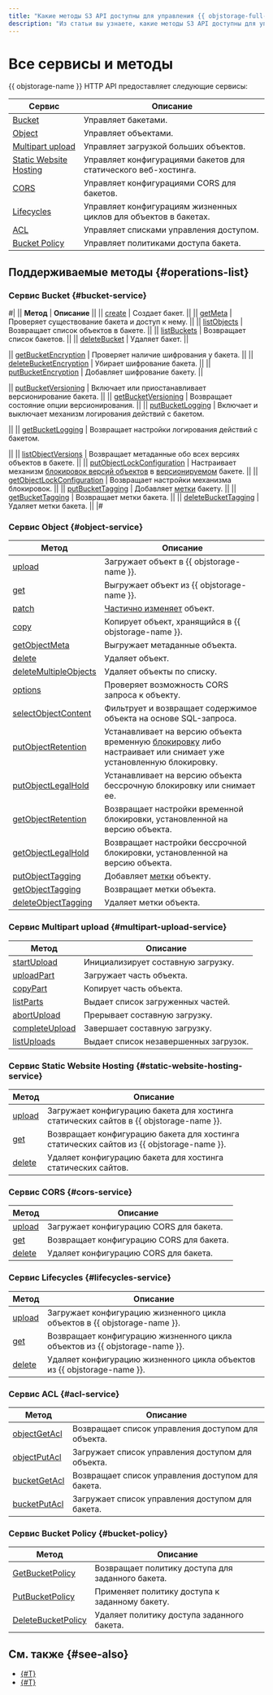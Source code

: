 ```yaml
---
title: "Какие методы S3 API доступны для управления {{ objstorage-full-name }}"
description: "Из статьи вы узнаете, какие методы S3 API доступны для управления {{ objstorage-name }}."
---
```


# Все сервисы и методы

{{ objstorage-name }} HTTP API предоставляет следующие сервисы:

Сервис | Описание
-------|---------
[Bucket](bucket.md) | Управляет бакетами.
[Object](object.md) | Управляет объектами.
[Multipart upload](multipart.md) | Управляет загрузкой больших объектов.
[Static Website Hosting](hosting.md) | Управляет конфигурациями бакетов для статического веб-хостинга.
[CORS](cors.md) | Управляет конфигурациями CORS для бакетов.
[Lifecycles](lifecycles.md) | Управляет конфигурациям жизненных циклов для объектов в бакетах.
[ACL](acl.md) | Управляет списками управления доступом.
[Bucket Policy](policy.md) | Управляет политиками доступа бакета.

## Поддерживаемые методы {#operations-list}

### Сервис Bucket {#bucket-service}

#|
|| **Метод** | **Описание** ||
|| [create](bucket/create.md) | Создает бакет. ||
|| [getMeta](bucket/getmeta.md) | Проверяет существование бакета и доступ к нему. ||
|| [listObjects](bucket/listobjects.md) | Возвращает список объектов в бакете. ||
|| [listBuckets](bucket/list.md) | Возвращает список бакетов. ||
|| [deleteBucket](bucket/delete.md) | Удаляет бакет. ||


|| [getBucketEncryption](bucket/getbucketencryption.md) | Проверяет наличие шифрования у бакета. ||
|| [deleteBucketEncryption](bucket/deletebucketencryption.md) | Убирает шифрование бакета. ||
|| [putBucketEncryption](bucket/putbucketencryption.md) | Добавляет шифрование бакету. ||


|| [putBucketVersioning](bucket/putBucketVersioning.md) | Включает или приостанавливает версионирование бакета. ||
|| [getBucketVersioning](bucket/getBucketVersioning.md) | Возвращает состояние опции версионирования. ||
|| [putBucketLogging](bucket/putBucketLogging.md) | Включает и выключает механизм логирования действий с бакетом.


||
|| [getBucketLogging](bucket/getBucketLogging.md) | Возвращает настройки логирования действий с бакетом.


||
|| [listObjectVersions](bucket/listObjectVersions.md) | Возвращает метаданные обо всех версиях объектов в бакете. ||
|| [putObjectLockConfiguration](bucket/putobjectlockconfiguration.md) | Настраивает механизм [блокировок версий объектов](../../concepts/object-lock.md) в [версионируемом](../../concepts/versioning.md) бакете. ||
|| [getObjectLockConfiguration](bucket/getobjectlockconfiguration.md) | Возвращает настройки механизма блокировок. ||
|| [putBucketTagging](bucket/putbuckettagging.md) | Добавляет [метки](../../concepts/tags.md) бакету. ||
|| [getBucketTagging](bucket/getbuckettagging.md) | Возвращает метки бакета. ||
|| [deleteBucketTagging](bucket/deletebuckettagging.md) | Удаляет метки бакета. ||
|#

### Сервис Object {#object-service}

Метод | Описание
----- | -----
[upload](object/upload.md) | Загружает объект в {{ objstorage-name }}.
[get](object/get.md) | Выгружает объект из {{ objstorage-name }}.
[patch](object/patch.md) | [Частично изменяет](../../concepts/object-patch.md) объект.
[copy](object/copy.md) | Копирует объект, хранящийся в {{ objstorage-name }}.
[getObjectMeta](object/getobjectmeta.md) | Выгружает метаданные объекта.
[delete](object/delete.md) | Удаляет объект.
[deleteMultipleObjects](object/deletemultipleobjects.md) | Удаляет объекты по списку.
[options](object/options.md) | Проверяет возможность CORS запроса к объекту.
[selectObjectContent](object/select.md) | Фильтрует и возвращает содержимое объекта на основе SQL-запроса.
[putObjectRetention](object/putobjectretention.md) | Устанавливает на версию объекта временную [блокировку](../../concepts/object-lock.md) либо настраивает или снимает уже установленную блокировку.
[putObjectLegalHold](object/putobjectlegalhold.md) | Устанавливает на версию объекта бессрочную блокировку или снимает ее.
[getObjectRetention](object/getobjectretention.md) | Возвращает настройки временной блокировки, установленной на версию объекта.
[getObjectLegalHold](object/getobjectlegalhold.md) | Возвращает настройки бессрочной блокировки, установленной на версию объекта.
[putObjectTagging](object/putobjecttagging.md) | Добавляет [метки](../../concepts/tags.md) объекту.
[getObjectTagging](object/getobjecttagging.md) | Возвращает метки объекта.
[deleteObjectTagging](object/deleteobjecttagging.md) | Удаляет метки объекта.

### Сервис Multipart upload {#multipart-upload-service}

Метод | Описание
----- | -----
[startUpload](multipart/startupload.md) | Инициализирует составную загрузку.
[uploadPart](multipart/uploadpart.md) | Загружает часть объекта.
[copyPart](multipart/copypart.md) | Копирует часть объекта.
[listParts](multipart/listparts.md) | Выдает список загруженных частей.
[abortUpload](multipart/abortupload.md) | Прерывает составную загрузку.
[completeUpload](multipart/completeupload.md) | Завершает составную загрузку.
[listUploads](multipart/listuploads.md) | Выдает список незавершенных загрузок.

### Сервис Static Website Hosting {#static-website-hosting-service}

Метод | Описание
----- | -----
[upload](hosting/upload.md) | Загружает конфигурацию бакета для хостинга статических сайтов в {{ objstorage-name }}.
[get](hosting/get.md) | Возвращает конфигурацию бакета для хостинга статических сайтов из {{ objstorage-name }}.
[delete](hosting/delete.md) | Удаляет конфигурацию бакета для хостинга статических сайтов.

### Сервис CORS {#cors-service}

Метод | Описание
----- | -----
[upload](cors/upload.md) | Загружает конфигурацию CORS для бакета.
[get](cors/get.md) | Возвращает конфигурацию CORS для бакета.
[delete](cors/delete.md) | Удаляет конфигурацию CORS для бакета.

### Сервис Lifecycles {#lifecycles-service}

Метод | Описание
----- | -----
[upload](lifecycles/upload.md) | Загружает конфигурацию жизненного цикла объектов в {{ objstorage-name }}.
[get](lifecycles/get.md) | Возвращает конфигурацию жизненного цикла объектов из {{ objstorage-name }}.
[delete](lifecycles/delete.md) | Удаляет конфигурацию жизненного цикла объектов из {{ objstorage-name }}.

### Сервис ACL {#acl-service}

Метод | Описание
----- | -----
[objectGetAcl](acl/objectget.md) | Возвращает список управления доступом для объекта.
[objectPutAcl](acl/objectput.md) | Загружает список управления доступом для объекта.
[bucketGetAcl](acl/bucketget.md) | Возвращает список управления доступом для бакета.
[bucketPutAcl](acl/bucketput.md) | Загружает список управления доступом для бакета.

### Сервис Bucket Policy {#bucket-policy}

Метод | Описание
----- | -----
[GetBucketPolicy](policy/get.md) | Возвращает политику доступа для заданного бакета.
[PutBucketPolicy](policy/put.md) | Применяет политику доступа к заданному бакету.
[DeleteBucketPolicy](policy/delete.md) | Удаляет политику доступа заданного бакета.

## См. также {#see-also}
* [{#T}](../../s3/index.md)
* [{#T}](../../tools/index.md)
